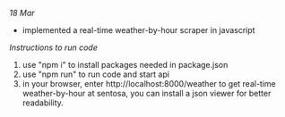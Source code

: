 *18 Mar*
- implemented a real-time weather-by-hour scraper in javascript


*Instructions to run code*
1. use "npm i" to install packages needed in package.json 
2. use "npm run" to run code and start api
3. in your browser, enter http://localhost:8000/weather to get real-time weather-by-hour at sentosa, you can install a json viewer for better readability.